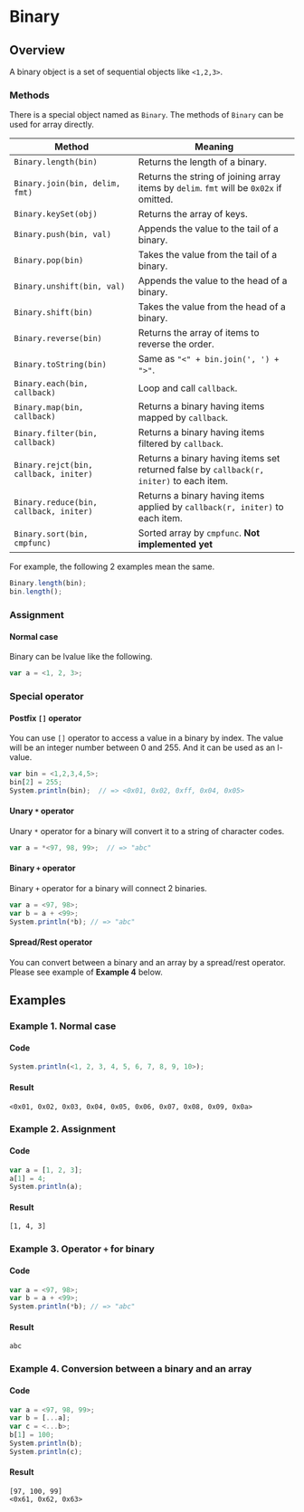 # Binary

## Overview

A binary object is a set of sequential objects like `<1,2,3>`.

### Methods

There is a special object named as `Binary`.
The methods of `Binary` can be used for array directly.

|                 Method                 |                                         Meaning                                         |
| -------------------------------------- | --------------------------------------------------------------------------------------- |
| `Binary.length(bin)`                   | Returns the length of a binary.                                                         |
| `Binary.join(bin, delim, fmt)`         | Returns the string of joining array items by `delim`. `fmt` will be `0x02x` if omitted. |
| `Binary.keySet(obj)`                   | Returns the array of keys.                                                              |
| `Binary.push(bin, val)`                | Appends the value to the tail of a binary.                                              |
| `Binary.pop(bin)`                      | Takes the value from the tail of a binary.                                              |
| `Binary.unshift(bin, val)`             | Appends the value to the head of a binary.                                              |
| `Binary.shift(bin)`                    | Takes the value from the head of a binary.                                              |
| `Binary.reverse(bin)`                  | Returns the array of items to reverse the order.                                        |
| `Binary.toString(bin)`                 | Same as `"<" + bin.join(', ') + ">"`.                                                   |
| `Binary.each(bin, callback)`           | Loop and call `callback`.                                                               |
| `Binary.map(bin, callback)`            | Returns a binary having items mapped by `callback`.                                     |
| `Binary.filter(bin, callback)`         | Returns a binary having items filtered by `callback`.                                   |
| `Binary.rejct(bin, callback, initer)`  | Returns a binary having items set returned false by `callback(r, initer)` to each item. |
| `Binary.reduce(bin, callback, initer)` | Returns a binary having items applied by `callback(r, initer)` to each item.            |
| `Binary.sort(bin, cmpfunc)`            | Sorted array by `cmpfunc`. **Not implemented yet**                                      |

For example, the following 2 examples mean the same.

```javascript
Binary.length(bin);
bin.length();
```

### Assignment

#### Normal case

Binary can be lvalue like the following.

```javascript
var a = <1, 2, 3>;
```

### Special operator

#### Postfix `[]` operator

You can use `[]` operator to access a value in a binary by index.
The value will be an integer number between 0 and 255.
And it can be used as an l-value.

```javascript
var bin = <1,2,3,4,5>;
bin[2] = 255;
System.println(bin);  // => <0x01, 0x02, 0xff, 0x04, 0x05>
```

#### Unary `*` operator

Unary `*` operator for a binary will convert it to a string of character codes.

```javascript
var a = *<97, 98, 99>;  // => "abc"
```

#### Binary `+` operator

Binary `+` operator for a binary will connect 2 binaries.

```javascript
var a = <97, 98>;
var b = a + <99>;
System.println(*b); // => "abc"
```

#### Spread/Rest operator

You can convert between a binary and an array by a spread/rest operator.
Please see example of **Example 4** below.

## Examples

### Example 1. Normal case

#### Code

```javascript
System.println(<1, 2, 3, 4, 5, 6, 7, 8, 9, 10>);
```

#### Result

```
<0x01, 0x02, 0x03, 0x04, 0x05, 0x06, 0x07, 0x08, 0x09, 0x0a>
```

### Example 2. Assignment

#### Code

```javascript
var a = [1, 2, 3];
a[1] = 4;
System.println(a);
```

#### Result

```
[1, 4, 3]
```

### Example 3. Operator `+` for binary

#### Code

```javascript
var a = <97, 98>;
var b = a + <99>;
System.println(*b); // => "abc"
```

#### Result

```
abc
```

### Example 4. Conversion between a binary and an array

#### Code

```javascript
var a = <97, 98, 99>;
var b = [...a];
var c = <...b>;
b[1] = 100;
System.println(b);
System.println(c);
```

#### Result

```
[97, 100, 99]
<0x61, 0x62, 0x63>
```
